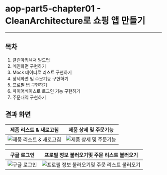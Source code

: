 # aop-part5-chapter01 - CleanArchitecture로 쇼핑 앱 만들기

---

## 목차

1. 클린아키텍쳐 빌드업
2. 메인화면 구현하기
3. Mock 데이터로 리스트 구현하기
4. 상세화면 및 주문기능 구현하기
5. 프로필 탭 구현하기
6. 파이어베이스로 로그인 기능 구현하기
7. 주문내역 구현하기


## 결과 화면

| 제품 리스트 & 새로고침                                   | 제품 상세 및 주문기능                                   |
| -------------------------------------- | ------------------------------------------- |
| ![제품 리스트 & 새로고침](https://imgur.com/0IEl07c.jpg) | ![제품 상세 및 주문기능](https://imgur.com/P9lbior.jpg) |

| 구글 로그인                             | 프로필 정보 불러오기및 주문 리스트 불러오기|
| -------------------------------------- | ------------------------------------------- |
| ![구글 로그인](https://imgur.com/EwyZrff.jpg) | ![프로필 정보 불러오기및 주문 리스트 불러오기](https://imgur.com/PI5bFkE.jpg) |

